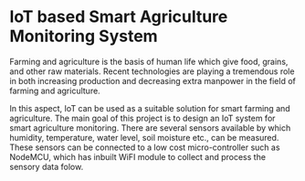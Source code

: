 # IoT based Smart Agriculture Monitoring System

Farming and agriculture is the basis of human life which give food, grains, and other raw materials. Recent technologies are playing a tremendous role in both increasing production and decreasing extra manpower in the field of farming and agriculture.

In this aspect, IoT can be used as a suitable solution for smart farming and agriculture. The main goal of this project is to design an IoT system for smart agriculture monitoring. There are several sensors available by which humidity, temperature, water level, soil moisture etc., can be measured. These sensors can be connected to a low cost micro-controller such as NodeMCU, which has inbuilt WiFI module to collect and process the sensory data folow.
